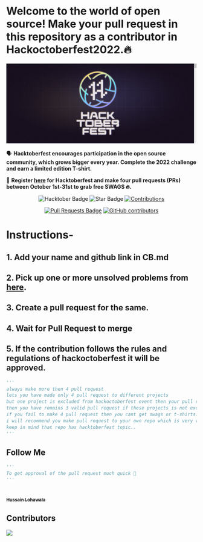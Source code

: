 # Welcome to the world of open source! Make your pull request in this repository as a contributor in Hackoctoberfest2022.🔥
![Hacktoberfest 2021](static/logo.png)



🗣 **Hacktoberfest encourages participation in the open source community, which grows bigger every year. Complete the 2022 challenge and earn a limited edition T-shirt.**

📢 **Register [here](https://hacktoberfest.digitalocean.com) for Hacktoberfest and make four pull requests (PRs) between October 1st-31st to grab free SWAGS 🔥.**

<div align="center">

<img src="https://img.shields.io/badge/hacktoberfest-2022-blueviolet" alt="Hacktober Badge"/>
 <img src="https://img.shields.io/static/v1?label=%F0%9F%8C%9F&message=If%20Useful&style=style=flat&color=BC4E99" alt="Star Badge"/>
 <a href="https://github.com/H9660" ><img src="https://img.shields.io/badge/Contributions-welcome-violet.svg?style=flat&logo=git" alt="Contributions" /></a>

<a href="https://github.com/H9660/Hacktoberfest__2022/pulls"><img src="https://img.shields.io/github/issues-pr/H9660/Hacktoberfest__2022" alt="Pull Requests Badge"/></a>
<a href="https://github.com/H9660/Hacktoberfest__2022/graphs/contributors"><img alt="GitHub contributors" src="https://img.shields.io/github/contributors/H9660/Hacktoberfest__2022?color=2b9348"></a>


</div>


# Instructions-
    
## 1. Add your name and github link in CB.md 

## 2. Pick up one or more unsolved problems from [here](https://docs.google.com/spreadsheets/d/1VkqW_BHuqaKmk3T5r8tYWATwEu_h5i3A6qTTA1yz2z0/edit#gid=0).

## 3. Create a pull request for the same.

## 4. Wait for Pull Request to merge

## 5. If the contribution follows the rules and regulations of hackoctoberfest it will be approved.

```py
'''
always make more then 4 pull request
lets you have made only 4 pull request to different projects
but one project is excluded from hackoctoberfest event then your pull request will not be count and 
then you have remains 3 valid pull request if these projects is not excluded.
if you fail to make 4 pull request then you cant get swags or t-shirts.
i will recommend you make pull request to your own repo which is very very saffest side for you..
keep in mind that repo has hacktoberfest topic..
'''
```

## Follow Me
```py
'''
To get approval of the pull request much quick 🚀
'''
```

<tr><td align="center"><a href="https://github.com/H9660"><kbd><img src="https://avatars3.githubusercontent.com/H9660?size=100" width="100px;" alt=""/></kbd><br /><sub><b>Hussain Lohawala <Lohawala></Lohawala></b></sub></a><br /></td>

</tr>

##  Contributors
<a href="https://github.com/H9660/Hacktoberfest__2022/graphs/contributors">
  <img src="https://contrib.rocks/image?repo=H9660/Hacktoberfest__2022" />
</a>

